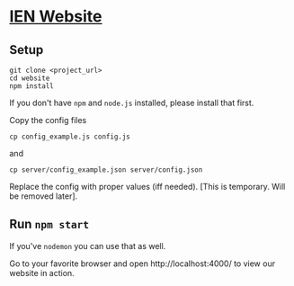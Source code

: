 # [IEN Website](https://ien.io)

## Setup

```
git clone <project_url>
cd website
npm install
```

If you don't have `npm` and `node.js` installed, please install that first.

Copy the config files

`cp config_example.js config.js`

and

`cp server/config_example.json server/config.json`

Replace the config with proper values (iff needed). [This is temporary. Will be removed later].

## Run `npm start`


If you've `nodemon` you can use that as well.


Go to your favorite browser and open http://localhost:4000/ to view our website in action.
